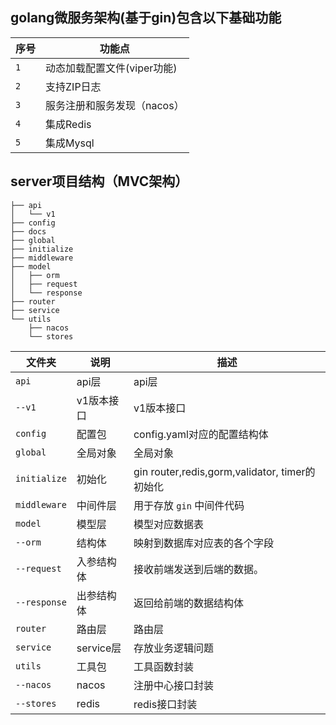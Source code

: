 <!--
 * @Author: stefan1240 lishaoshu1240@gmail.com
 * @Date: 2022-08-20 10:48:40
 * @LastEditors: stefan1240 lishaoshu1240@gmail.com
 * @LastEditTime: 2022-08-22 10:32:29
 * @FilePath: /finance_service/README.md
 * @Description: read me
-->



## golang微服务架构(基于gin)包含以下基础功能
| 序号       | 功能点                    |
| ------------ | ----------------------- |
| `1`        | 动态加载配置文件(viper功能)       |
| `2`        | 支持ZIP日志              |
| `3`        | 服务注册和服务发现（nacos）     |
| `4`        | 集成Redis              |
| `5`        | 集成Mysql             |


## server项目结构（MVC架构）

```shell
├── api
│   └── v1
├── config
├── docs
├── global
├── initialize
├── middleware
├── model
│   ├── orm
│   ├── request
│   └── response
├── router
├── service
└── utils
    ├── nacos
    └── stores
```

| 文件夹       | 说明                    | 描述                        |
| ------------ | ----------------------- | --------------------------- |
| `api`        | api层                   | api层 |
| `--v1`       | v1版本接口              | v1版本接口                  |
| `config`     | 配置包                  | config.yaml对应的配置结构体 |
| `global`     | 全局对象                | 全局对象 |
| `initialize` | 初始化 | gin router,redis,gorm,validator, timer的初始化 |
| `middleware` | 中间件层 | 用于存放 `gin` 中间件代码 |
| `model`      | 模型层                  | 模型对应数据表              |
| `--orm`      | 结构体                 | 映射到数据库对应表的各个字段      |
| `--request`  | 入参结构体              | 接收前端发送到后端的数据。  |
| `--response` | 出参结构体              | 返回给前端的数据结构体      |
| `router`     | 路由层                  | 路由层 |
| `service`    | service层               | 存放业务逻辑问题 |
| `utils`      | 工具包                  | 工具函数封装            |
| `--nacos`    | nacos | 注册中心接口封装 |
| `--stores`   | redis                  | redis接口封装        |

